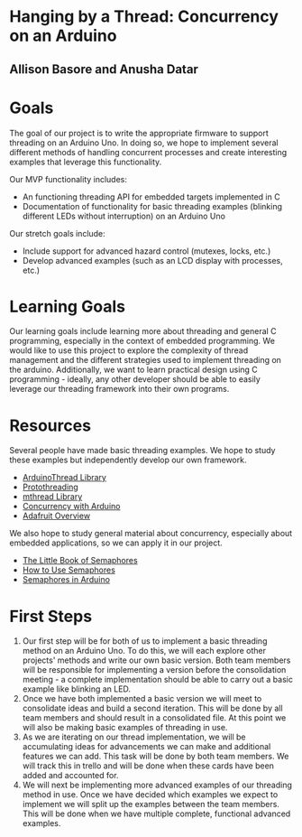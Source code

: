 # Hanging by a Thread: Concurrency on an Arduino
## Allison Basore and Anusha Datar


# Goals

The goal of our project is to write the appropriate firmware to support threading on an Arduino Uno. In doing so, we hope to implement several different methods of handling concurrent processes and create interesting examples that leverage this functionality.

Our MVP functionality includes:
- An functioning threading API for embedded targets implemented in C 
- Documentation of functionality for basic threading examples (blinking different LEDs without interruption) on an Arduino Uno

Our stretch goals include:
- Include support for advanced hazard control (mutexes, locks, etc.)
- Develop advanced examples (such as an LCD display with processes, etc.)


# Learning Goals

Our learning goals include learning more about threading and general C programming, especially in the context of embedded programming. We would like to use this project to explore the complexity of thread management and the different strategies used to implement threading on the arduino. Additionally, we want to learn practical design using C programming - ideally, any other developer should be able to easily leverage our threading framework into their own programs.


# Resources
Several people have made basic threading examples. We hope to study these examples but independently develop our own framework.
- [ArduinoThread Library](https://github.com/ivanseidel/ArduinoThread)
- [Protothreading](https://create.arduino.cc/projecthub/reanimationxp/how-to-multithread-an-arduino-protothreading-tutorial-dd2c37)
- [mthread Library](https://github.com/jlamothe/mthread)
- [Concurrency with Arduino](http://concurrency.cc/)
- [Adafruit Overview](https://learn.adafruit.com/multi-tasking-the-arduino-part-1/overview)

We also hope to study general material about concurrency, especially about embedded applications, so we can apply it in our project.
- [The Little Book of Semaphores](http://greenteapress.com/semaphores/LittleBookOfSemaphores.pdf)
- [How to Use Semaphores](https://barrgroup.com/Embedded-Systems/How-To/RTOS-Mutex-Semaphore)
- [Semaphores in Arduino](https://www.hackster.io/feilipu/using-freertos-semaphores-in-arduino-ide-b3cd6c)

# First Steps

1. Our first step will be for both of us to implement a basic threading method on an Arduino Uno. To do this, we will each explore other projects' methods and write our own basic version. Both team members will be responsible for implementing a version before the consolidation meeting - a complete implementation should be able to carry out a basic example like blinking an LED. 
2. Once we have both implemented a basic version we will meet to consolidate ideas and build a second iteration. This will be done by all team members and should result in a consolidated file. At this point we will also be making basic examples of threading in use. 
3. As we are iterating on our thread implementation, we will be accumulating ideas for advancements we can make and additional features we can add. This task will be done by both team members. We will track this in trello and will be done when these cards have been added and accounted for.
4. We will next be implementing more advanced examples of our threading method in use. Once we have decided which examples we expect to implement we will split up the examples between the team members. This will be done when we have multiple complete, functional advanced examples. 
